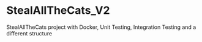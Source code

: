 # StealAllTheCats_V2
 StealAllTheCats project with Docker, Unit Testing, Integration Testing and a different structure

